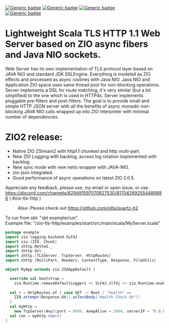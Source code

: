 

[![Generic badge](https://img.shields.io/badge/release-2.0.0-blue)](https://repo1.maven.org/maven2/io/github/ollls/zio-tls-http_3/2.0.0/)
[![Generic badge](https://img.shields.io/badge/Nexus-v1.2--m3-yellow.svg)](https://repo1.maven.org/maven2/io/github/ollls/zio-tls-http_2.13/1.2-m3/)
[![Generic badge](https://img.shields.io/badge/Nexus-v1.1.0--m8-blue.svg)](https://repo1.maven.org/maven2/io/github/ollls/zio-tls-http_2.13/1.1.0-m8)
<br>
[![Generic badge](https://img.shields.io/badge/Hello%20World-template-red)](https://github.com/ollls/hello-http)


# Lightweight Scala TLS HTTP 1.1 Web Server based on ZIO async fibers and Java NIO sockets.
Web Server has its own implementation of TLS protocol layer based on JAVA NIO and standard JDK SSLEngine. Everything is modeled as ZIO effects and processed as async routines with Java NIO. Java NIO and Application ZIO space uses same thread pool for non-blocking operations.
Server implements a DSL for route matching, it's very similar (but a bit simplified) to the one which is used in HTTP4s. Server implements pluggable pre-filters and post-filters. The goal is to provide small and simple HTTP JSON server with all the benefits of async monadic non-blocking JAVA NIO calls wrapped up into ZIO interpreter with minimal number of dependencies.

# ZIO2 release:
* Native ZIO ZStream2 with http1.1 chunked and http multi-part.
* New ZIO Logging with backlog, access log rotation implemented with backlog.
* New sync mode with new netio wrapper with JAVA-NIO.
* zio-json integrated.
* Good performance of async operations on latest ZIO 2.0.5.

Appreciate any feedback, please use, my email or open issue, or use 
https://discord.com/channels/629491597070827530/817042692554489886   ( #zio-tls-http ) 
<br>

> **Also: Please check out** https://github.com/ollls/quartz-h2 

To run from sbt:  "sbt example/run". <br>
Example file: "/zio-tls-http/examples/start/src/main/scala/MyServer.scala"

```scala
package example
import zio.logging.backend.SLF4J
import zio.{ZIO, Chunk}
import zhttp.Method._
import zhttp.dsl._
import zhttp.{TLSServer, TcpServer, HttpRoutes}
import zhttp.{MultiPart, Headers, ContentType, Response, FileUtils}

object MyApp extends zio.ZIOAppDefault {

  override val bootstrap =
    zio.Runtime.removeDefaultLoggers ++ SLF4J.slf4j ++ zio.Runtime.enableWorkStealing
    
  val r = HttpRoutes.of { case GET -> Root / "health" =>
    ZIO.attempt(Response.Ok().asTextBody("Health Check Ok"))
  }
  val myHttp =
    new TcpServer[Any](port = 8080, keepAlive = 2000, serverIP = "0.0.0.0")
  val run = myHttp.run(r)
}

```
